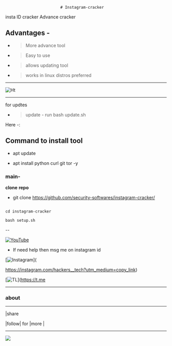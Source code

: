                             # Instagram-cracker
insta ID cracker Advance cracker

## Advantages -

- >More advance tool 

- >Easy to use

- >allows updating tool 

- >works in linux distros preferred

---

![Ht](https://img.shields.io/badge/Made%20by-HackersTech-brightgreen)

---

for updtes

- >update - run bash update.sh



Here -:

## Command to install tool







- apt update 

- apt install python curl git tor -y







### main-



**clone** **repo**





- git clone https://github.com/security-softwares/instagram-cracker/

```

cd instagram-cracker

bash setup.sh

```


--

<a href="https://www.youtube.com/channel/UCqVu524dUZOxscEMiou7Iew"><img title="YouTube" src="https://img.shields.io/badge/YouTube-Hackers Tech-blue?style=for-the-badge&logo=Youtube"></a>



- If need help then msg me on instagram id



[![Instagram](https://img.shields.io/badge/INSTAGRAM-ForHelp-green?style=for-the-badge&logo=instagram)](

https://instagram.com/hackers__tech?utm_medium=copy_link)

[![TL](https://img.shields.io/badge/TELEGRAM-CHANNEL-brightgreen?style=for-the-badge&logo=telegram)](https://t.me







---



### about 



---

|share 



|follow| for |more |



---







![](https://www.codewars.com/users/Hackers%20Tech/badges/large)



